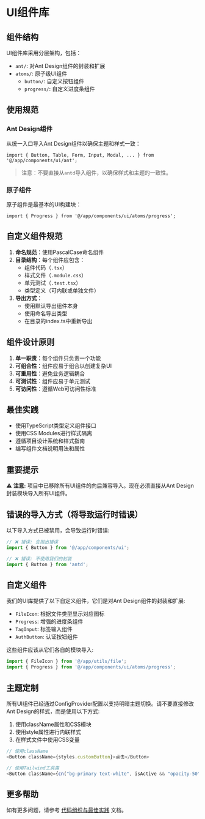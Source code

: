 # UI组件库

## 组件结构

UI组件库采用分层架构，包括：

- `ant/`: 对Ant Design组件的封装和扩展
- `atoms/`: 原子级UI组件
  - `button/`: 自定义按钮组件
  - `progress/`: 自定义进度条组件

## 使用规范

### Ant Design组件

从统一入口导入Ant Design组件以确保主题和样式一致：

```tsx
import { Button, Table, Form, Input, Modal, ... } from '@/app/components/ui/ant';
```

> 注意：不要直接从`antd`导入组件，以确保样式和主题的一致性。

### 原子组件

原子组件是最基本的UI构建块：

```tsx
import { Progress } from '@/app/components/ui/atoms/progress';
```

## 自定义组件规范

1. **命名规范**：使用PascalCase命名组件
2. **目录结构**：每个组件应包含：
   - 组件代码（`.tsx`）
   - 样式文件（`.module.css`）
   - 单元测试（`.test.tsx`）
   - 类型定义（可内联或单独文件）
3. **导出方式**：
   - 使用默认导出组件本身
   - 使用命名导出类型
   - 在目录的index.ts中重新导出

## 组件设计原则

1. **单一职责**：每个组件只负责一个功能
2. **可组合性**：组件应易于组合以创建复杂UI
3. **可重用性**：避免业务逻辑耦合
4. **可测试性**：组件应易于单元测试
5. **可访问性**：遵循Web可访问性标准

## 最佳实践

- 使用TypeScript类型定义组件接口
- 使用CSS Modules进行样式隔离
- 遵循项目设计系统和样式指南
- 编写组件文档说明用法和属性

## 重要提示

⚠️ **注意:** 项目中已移除所有UI组件的向后兼容导入。现在必须直接从Ant Design封装模块导入所有UI组件。

## 错误的导入方式（将导致运行时错误）

以下导入方式已被禁用，会导致运行时错误:

```typescript
// ❌ 错误: 会抛出错误
import { Button } from '@/app/components/ui';

// ❌ 错误: 不使用我们的封装
import { Button } from 'antd';
```

## 自定义组件

我们的UI库提供了以下自定义组件，它们是对Ant Design组件的封装和扩展:

- `FileIcon`: 根据文件类型显示对应图标
- `Progress`: 增强的进度条组件
- `TagInput`: 标签输入组件
- `AuthButton`: 认证按钮组件

这些组件应该从它们各自的模块导入:

```typescript
import { FileIcon } from '@/app/utils/file';
import { Progress } from '@/app/components/ui/atoms/progress';
```

## 主题定制

所有UI组件已经通过ConfigProvider配置以支持明暗主题切换。请不要直接修改Ant Design的样式，而是使用以下方式:

1. 使用className属性和CSS模块
2. 使用style属性进行内联样式
3. 在样式文件中使用CSS变量

```typescript
// 使用className
<Button className={styles.customButton}>点击</Button>

// 使用Tailwind工具类
<Button className={cn("bg-primary text-white", isActive && "opacity-50")}>点击</Button>
```

## 更多帮助

如有更多问题，请参考 [代码组织与最佳实践](../../docs/CODE_ORGANIZATION.md) 文档。 